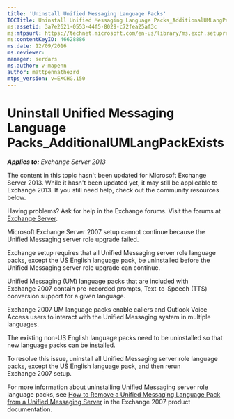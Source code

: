 ```yaml
---
title: 'Uninstall Unified Messaging Language Packs'
TOCTitle: Uninstall Unified Messaging Language Packs_AdditionalUMLangPackExists
ms:assetid: 3a7e2621-0553-44f5-8029-c72fea25af3c
ms:mtpsurl: https://technet.microsoft.com/en-us/library/ms.exch.setupreadiness.additionalumlangpackexists(v=EXCHG.150)
ms:contentKeyID: 46628886
ms.date: 12/09/2016
ms.reviewer: 
manager: serdars
ms.author: v-mapenn
author: mattpennathe3rd
mtps_version: v=EXCHG.150
---
```


# Uninstall Unified Messaging Language Packs\_AdditionalUMLangPackExists

_**Applies to:** Exchange Server 2013_

The content in this topic hasn't been updated for Microsoft Exchange Server 2013. While it hasn't been updated yet, it may still be applicable to Exchange 2013. If you still need help, check out the community resources below.

Having problems? Ask for help in the Exchange forums. Visit the forums at [Exchange Server](https://go.microsoft.com/fwlink/p/?linkid=60612).

Microsoft Exchange Server 2007 setup cannot continue because the Unified Messaging server role upgrade failed.

Exchange setup requires that all Unified Messaging server role language packs, except the US English language pack, be uninstalled before the Unified Messaging server role upgrade can continue.

Unified Messaging (UM) language packs that are included with Exchange 2007 contain pre-recorded prompts, Text-to-Speech (TTS) conversion support for a given language.

Exchange 2007 UM language packs enable callers and Outlook Voice Access users to interact with the Unified Messaging system in multiple languages.

The existing non-US English language packs need to be uninstalled so that new language packs can be installed.

To resolve this issue, uninstall all Unified Messaging server role language packs, except the US English language pack, and then rerun Exchange 2007 setup.

For more information about uninstalling Unified Messaging server role language packs, see [How to Remove a Unified Messaging Language Pack from a Unified Messaging Server](https://go.microsoft.com/fwlink/?linkid=85973) in the Exchange 2007 product documentation.
